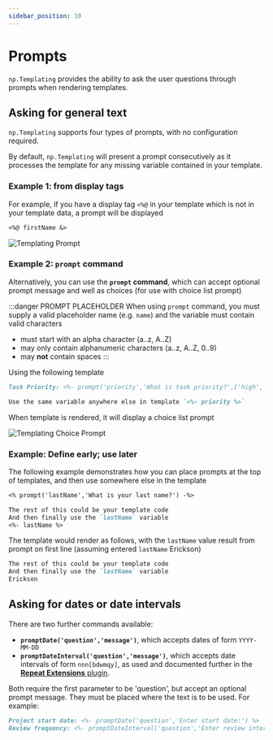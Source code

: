 ```yaml
---
sidebar_position: 10
---
```


# Prompts
`np.Templating` provides the ability to ask the user questions through prompts when rendering templates.

## Asking for general text
`np.Templating` supports four types of prompts, with no configuration required.

By default, `np.Templating` will present a prompt consecutively as it processes the template for any missing variable contained in your template.

### Example 1: from display tags
For example, if you have a display tag `<%@` in your template which is not in your template data, a prompt will be displayed

```markdown
<%@ firstName &>
```

![Templating Prompt](/img/prompt-default.png)

### Example 2: `prompt` command
Alternatively, you can use the **`prompt` command**, which can accept optional prompt message and well as choices (for use with choice list prompt)

:::danger PROMPT PLACEHOLDER
When using `prompt` command, you must supply a valid placeholder name (e.g. `name`) and the variable must contain valid characters
- must start with an alpha character (a..z, A..Z)
- may only contain alphanumeric characters (a..z, A..Z, 0..9)
- may **not** contain spaces
:::

Using the following template

```markdown
Task Priority: <%- prompt('priority','What is task priority?',['high','medium','low']) %>

Use the same variable anywhere else in template `<%- priority %>`
```

When template is rendered, it will display a choice list prompt

![Templating Choice Prompt](/img/prompt2.png)

### Example: Define early; use later
The following example demonstrates how you can place prompts at the top of templates, and then use somewhere else in the template

```markdown
<% prompt('lastName','What is your last name?') -%>

The rest of this could be your template code
And then finally use the `lastName` variable
<%- lastName %>
```

The template would render as follows, with the `lastName` value result from prompt on first line (assuming entered `lastName` Erickson)

```markdown
The rest of this could be your template code
And then finally use the `lastName` variable
Erickson
```

## Asking for dates or date intervals
There are two further commands available:
- **`promptDate('question','message')`**, which accepts dates of form `YYYY-MM-DD`
- **`promptDateInterval('question','message')`**, which accepts date intervals of form `nnn[bdwmqy]`, as used and documented further in the [**Repeat Extensions** plugin](https://github.com/NotePlan/plugins/tree/main/jgclark.RepeatExtensions).

Both require the first parameter to be 'question', but accept an optional prompt message. They must be placed where the text is to be used.  For example:

```markdown
Project start date: <%- promptDate('question','Enter start date:') %>
Review frequency: <%- promptDateInterval('question','Enter review interval:') %>
```
